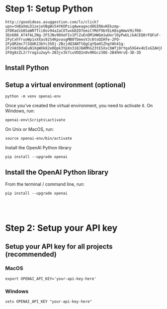 # Step 1: Setup Python
```
http://goodideas.asuggestion.com/ls/click?upn=tH8aXmLD1zejeVBgWv54YKOPziqAweagecd0GIRAvKEkzmp-2FDRadib0SaWR7Tci0ov94a2aCOTwxbDZO7emiCYMdf9bYELH8sgHmwV9ifR0-3Dz608_AT4fAL2Ng-2F5JNv90XeFIx1PlZuEnOM1HWGm1wUerlDyPwULikACEQ0rFQFuF-2FyCxhYruoWp1xXXas92S4KpvasgMB0TbmexVJc6toQIHfe-2FO-2FyQR2mc7lSQUK23bYc35Oj-2BzjdQ3ANTtQgCqYQaH1ZhgYAh41g-2FzVAtDdaEuN1XgWXk82e0Qpk3YpXn318J8AMhG23tESXxcbWfj0rYga5XG4x4UIxGIAHjR-2FOg8zZL2r7rogzu2wyh-2B3jv3k7iuVDQ1n0v9RGcz30E-2B4hHrvQ-3D-3D
```

## Install Python

## Setup a virtual environment (optional)
```
python -m venv openai-env
```

Once you’ve created the virtual environment, you need to activate it. On Windows, run:
```
openai-env\Scripts\activate
```

On Unix or MacOS, run:
```
source openai-env/bin/activate
```

Install the OpenAI Python library
```
pip install --upgrade openai
```

## Install the OpenAI Python library

From the terminal / command line, run:
```
pip install --upgrade openai
```

<br />
<br />

# Step 2: Setup your API key

## Setup your API key for all projects (recommended)

### MacOS
```
export OPENAI_API_KEY='your-api-key-here'
```

### Windows

```
setx OPENAI_API_KEY "your-api-key-here"
```
